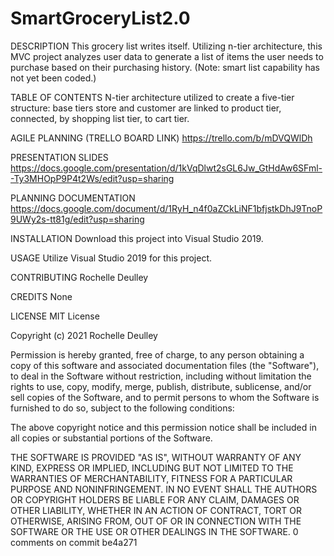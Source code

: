 # SmartGroceryList2.0
DESCRIPTION This grocery list writes itself. Utilizing n-tier architecture, this MVC project analyzes user data to generate a list of items the user needs to purchase based on their purchasing history. (Note: smart list capability has not yet been coded.)

TABLE OF CONTENTS N-tier architecture utilized to create a five-tier structure: base tiers store and customer are linked to product tier, connected, by shopping list tier, to cart tier.

AGILE PLANNING (TRELLO BOARD LINK) https://trello.com/b/mDVQWlDh 

PRESENTATION SLIDES https://docs.google.com/presentation/d/1kVqDlwt2sGL6Jw_GtHdAw6SFml--Ty3MHOpP9P4t2Ws/edit?usp=sharing

PLANNING DOCUMENTATION https://docs.google.com/document/d/1RyH_n4f0aZCkLiNF1bfjstkDhJ9TnoP9UWy2s-tt81g/edit?usp=sharing

INSTALLATION Download this project into Visual Studio 2019.

USAGE Utilize Visual Studio 2019 for this project. 

CONTRIBUTING Rochelle Deulley

CREDITS None

LICENSE MIT License

Copyright (c) 2021 Rochelle Deulley

Permission is hereby granted, free of charge, to any person obtaining a copy of this software and associated documentation files (the "Software"), to deal in the Software without restriction, including without limitation the rights to use, copy, modify, merge, publish, distribute, sublicense, and/or sell copies of the Software, and to permit persons to whom the Software is furnished to do so, subject to the following conditions:

The above copyright notice and this permission notice shall be included in all copies or substantial portions of the Software.

THE SOFTWARE IS PROVIDED "AS IS", WITHOUT WARRANTY OF ANY KIND, EXPRESS OR IMPLIED, INCLUDING BUT NOT LIMITED TO THE WARRANTIES OF MERCHANTABILITY, FITNESS FOR A PARTICULAR PURPOSE AND NONINFRINGEMENT. IN NO EVENT SHALL THE AUTHORS OR COPYRIGHT HOLDERS BE LIABLE FOR ANY CLAIM, DAMAGES OR OTHER LIABILITY, WHETHER IN AN ACTION OF CONTRACT, TORT OR OTHERWISE, ARISING FROM, OUT OF OR IN CONNECTION WITH THE SOFTWARE OR THE USE OR OTHER DEALINGS IN THE SOFTWARE. 0 comments on commit be4a271
